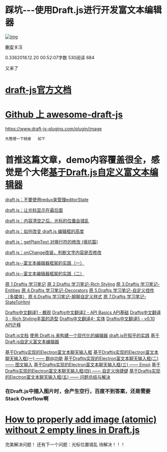 # 踩坑---使用Draft.js进行开发富文本编辑器

[![img](F:\Typora_book\typora_pic\e0e4937e-c4ab-4cf1-94a6-3c0f9d34d928.webp)](https://www.jianshu.com/u/66f46f479864)

[榭安](https://www.jianshu.com/u/66f46f479864)关注

0.3362018.12.20 00:52:07字数 530阅读 684

又来了

# **[draft-js官方文档](https://github.com/facebook/draft-js)**

# **[Github 上 awesome-draft-js](https://github.com/nikgraf/awesome-draft-js)**

https://www.draft-js-plugins.com/plugin/image



```undefined
先整理一下链接   如下
```

# 首推这篇文章，demo内容覆盖很全，感觉是个大佬[基于Draft.js自定义富文本编辑器](https://www.jianshu.com/p/6a01f1f71fd2)

[draft.js：不要使用redux来管理editorState](https://blog.csdn.net/sinat_24070543/article/details/80387119)

[draft.js：让光标显示在最后面](https://blog.csdn.net/sinat_24070543/article/details/80384433)

[draft.js：内容清空之后，光标的位置会错乱](https://blog.csdn.net/sinat_24070543/article/details/80387181)

[draft.js：如何改变 draft.js 编辑框的高度](https://blog.csdn.net/sinat_24070543/article/details/80384624)

[draft.js：getPlainText 对换行符的修改 (填坑篇)](https://blog.csdn.net/sinat_24070543/article/details/80373155)

[draft.js：onChange改装，判断文字内容是否修改](https://blog.csdn.net/sinat_24070543/article/details/80372906)

[draft.js--富文本编辑器框架的实践（一）](https://blog.csdn.net/oak160/article/details/78130971)

[draft.js--富文本编辑器框架的实践（二）](https://blog.csdn.net/oak160/article/details/78134444)

[原 1.Draftjs 学习笔记](https://blog.csdn.net/ohmyauthentic/article/details/53519299)
[原 2.Draftjs 学习笔记-Rich Styling](https://blog.csdn.net/ohmyauthentic/article/details/53519713)
[原 3.Draftjs 学习笔记-Entities](https://blog.csdn.net/ohmyauthentic/article/details/53521947)
[原 4.Draftjs 学习笔记-Decorators](https://blog.csdn.net/ohmyauthentic/article/details/53522086)
[原 5.Draftjs 学习笔记-自定义控件（多媒体）](https://blog.csdn.net/ohmyauthentic/article/details/53787010)
[原 6.Draftjs 学习笔记-聊聊自定义样式](https://blog.csdn.net/ohmyauthentic/article/details/66973250)
[原 7.Draftjs 学习笔记-StateToHtml](https://blog.csdn.net/ohmyauthentic/article/details/69468973)

[Draftjs中文翻译1 - 概观](https://blog.csdn.net/J_Y_X_8/article/details/79483911)
[Draftjs中文翻译2 - API Basics API基础](https://blog.csdn.net/J_Y_X_8/article/details/79484091)
[Draftjs中文翻译3 - Rich Styling丰富的造型](https://blog.csdn.net/J_Y_X_8/article/details/79484277)
[Draftjs中文翻译4- 实体](https://blog.csdn.net/J_Y_X_8/article/details/79513680)
[Draftjs中文翻译5 - v0.10 API迁移](https://blog.csdn.net/J_Y_X_8/article/details/79513717)

[Draft.js文档](https://draftjs.org/docs/getting-started.html)
[使用 Draft.js 来构建一个现代化的编辑器](https://juejin.im/entry/597be4d76fb9a03c32238e80)
[draft.js在知乎的实践](https://zhuanlan.zhihu.com/p/24951621)
[基于Draft.js自定义富文本编辑器](https://www.jianshu.com/p/6a01f1f71fd2)

[基于Draftjs实现的Electron富文本聊天输入框](https://www.jianshu.com/p/0d22b3bf96a5)
[基于Draftjs实现的Electron富文本聊天输入框(一) —— 群@功能](https://www.jianshu.com/p/c2bb4ed42172)
[基于Draftjs实现的Electron富文本聊天输入框(二) —— 图文输入](https://www.jianshu.com/p/4acdde47d0d5)
[基于Draftjs实现的Electron富文本聊天输入框(三) —— Emoji](https://www.jianshu.com/p/92eb4049780b)
[基于Draftjs实现的Electron富文本聊天输入框(四) —— 自定义快捷键](https://www.jianshu.com/p/68e82cf7e1ad)
[基于Draftjs实现的Electron富文本聊天输入框(五) —— 问题总结与解决](https://www.jianshu.com/p/9546c7176b7a)

### 在Draft.js中插入图片时，会产生空行，百度不到答案，还是需要Stack Overflow啊

# [How to properly add image (atomic) without 2 empty lines in Draft.js](https://stackoverflow.com/questions/41039315/how-to-properly-add-image-atomic-without-2-empty-lines-in-draft-js)

完美解决问题！
还有下一个问题：光标位置错乱 待解决！！！